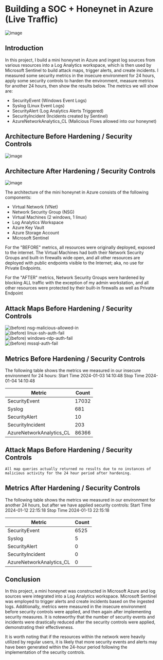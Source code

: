 # Building a SOC + Honeynet in Azure (Live Traffic)
![image](https://github.com/NebiyeYilmaz/Cloud-SOC/assets/156943652/6bae3b28-eabd-4f7d-9c38-fd77f192a399)

## Introduction

In this project, I build a mini honeynet in Azure and ingest log sources from various resources into a Log Analytics workspace, which is then used by Microsoft Sentinel to build attack maps, trigger alerts, and create incidents. I measured some security metrics in the insecure environment for 24 hours, apply some security controls to harden the environment, measure metrics for another 24 hours, then show the results below. The metrics we will show are:

- SecurityEvent (Windows Event Logs)
- Syslog (Linux Event Logs)
- SecurityAlert (Log Analytics Alerts Triggered)
- SecurityIncident (Incidents created by Sentinel)
- AzureNetworkAnalytics_CL (Malicious Flows allowed into our honeynet)

## Architecture Before Hardening / Security Controls
![image](https://github.com/NebiyeYilmaz/Cloud-SOC/assets/156943652/4eeef93b-fa89-486b-9ecc-59509026cabd)

## Architecture After Hardening / Security Controls
![image](https://github.com/NebiyeYilmaz/Cloud-SOC/assets/156943652/6ff2b74c-55b7-4fc8-a685-9dd8da59d9ea)

The architecture of the mini honeynet in Azure consists of the following components:

- Virtual Network (VNet)
- Network Security Group (NSG)
- Virtual Machines (2 windows, 1 linux)
- Log Analytics Workspace
- Azure Key Vault
- Azure Storage Account
- Microsoft Sentinel

For the "BEFORE" metrics, all resources were originally deployed, exposed to the internet. The Virtual Machines had both their Network Security Groups and built-in firewalls wide open, and all other resources are deployed with public endpoints visible to the Internet; aka, no use for Private Endpoints.

For the "AFTER" metrics, Network Security Groups were hardened by blocking ALL traffic with the exception of my admin workstation, and all other resources were protected by their built-in firewalls as well as Private Endpoint

## Attack Maps Before Hardening / Security Controls
![(before) nsg-malicious-allowed-in](https://github.com/NebiyeYilmaz/Cloud-SOC/assets/156943652/4a8842cb-73d4-4982-b29a-bad5b1d9e593)
<br>
![(before) linux-ssh-auth-fail](https://github.com/NebiyeYilmaz/Cloud-SOC/assets/156943652/7f10f588-bc08-4e21-b31e-06eb3edbb7da)
<br>
![(before) windows-rdp-auth-fail](https://github.com/NebiyeYilmaz/Cloud-SOC/assets/156943652/c5f71138-b775-4564-bc49-12d2e02a0f7a)
<br>
![(before) mssql-auth-fail](https://github.com/NebiyeYilmaz/Cloud-SOC/assets/156943652/50c10c72-ed13-4657-9469-477dbd460045)
<br>
## Metrics Before Hardening / Security Controls

The following table shows the metrics we measured in our insecure environment for 24 hours:
Start Time 2024-01-03 14:10:48
Stop Time 2024-01-04 14:10:48

| Metric                   | Count
| ------------------------ | -----
| SecurityEvent            | 17032
| Syslog                   | 681
| SecurityAlert            | 10
| SecurityIncident         | 203
| AzureNetworkAnalytics_CL | 86366

## Attack Maps Before Hardening / Security Controls

```All map queries actually returned no results due to no instances of malicious activity for the 24 hour period after hardening.```

## Metrics After Hardening / Security Controls

The following table shows the metrics we measured in our environment for another 24 hours, but after we have applied security controls:
Start Time 2024-01-12 22:15:18
Stop Time	2024-01-13 22:15:18

| Metric                   | Count
| ------------------------ | -----
| SecurityEvent            | 6525
| Syslog                   | 5
| SecurityAlert            | 0
| SecurityIncident         | 0
| AzureNetworkAnalytics_CL | 0

## Conclusion

In this project, a mini honeynet was constructed in Microsoft Azure and log sources were integrated into a Log Analytics workspace. Microsoft Sentinel was employed to trigger alerts and create incidents based on the ingested logs. Additionally, metrics were measured in the insecure environment before security controls were applied, and then again after implementing security measures. It is noteworthy that the number of security events and incidents were drastically reduced after the security controls were applied, demonstrating their effectiveness.

It is worth noting that if the resources within the network were heavily utilized by regular users, it is likely that more security events and alerts may have been generated within the 24-hour period following the implementation of the security controls.
